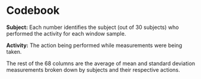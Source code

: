 Codebook
========

**Subject:** Each number identifies the subject (out of 30 subjects) who performed the activity for each window sample.

**Activity:** The action being performed while measurements were being taken.

The rest of the 68 columns are the average of mean and standard deviation measurements broken down by subjects and their respective actions.